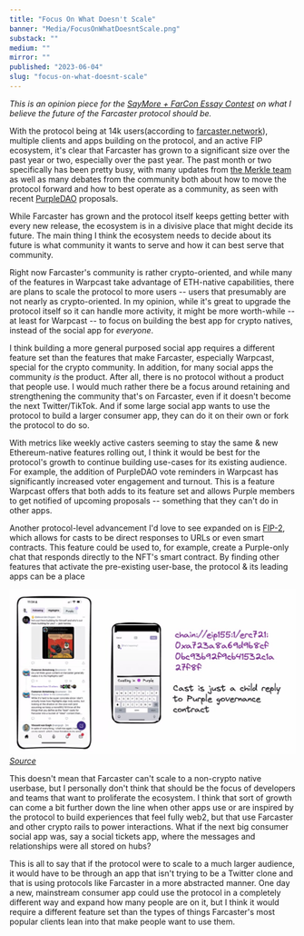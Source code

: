 ```yaml
---
title: "Focus On What Doesn't Scale"
banner: "Media/FocusOnWhatDoesntScale.png"
substack: ""
medium: ""
mirror: ""
published: "2023-06-04"
slug: "focus-on-what-doesnt-scale"
---
```


*This is an opinion piece for the [SayMore + FarCon Essay Contest](https://saymore.tv/contest) on what I believe the future of the Farcaster protocol should be.* 

With the protocol being at 14k users(according to [farcaster.network](https://farcaster.network)), multiple clients and apps building on the protocol, and an active FIP ecosystem, it's clear that Farcaster has grown to a significant size over the past year or two, especially over the past year. The past month or two specifically has been pretty busy, with many updates from [the Merkle team](https://merklemanufactory.com/) as well as many debates from the community both about how to move the protocol forward and how to best operate as a community, as seen with recent [PurpleDAO](https://purple.construction) proposals. 

While Farcaster has grown and the protocol itself keeps getting better with every new release, the ecosystem is in a divisive place that might decide its future. The main thing I think the ecosystem needs to decide about its future is what community it wants to serve and how it can best serve that community.

Right now Farcaster's community is rather crypto-oriented, and while many of the features in Warpcast take advantage of ETH-native capabilities, there are plans to scale the protocol to more users -- users that presumably are not nearly as crypto-oriented. In my opinion, while it's great to upgrade the protocol itself so it can handle more activity, it might be more worth-while -- at least for Warpcast -- to focus on building the best app for crypto natives, instead of the social app for *everyone*.

I think building a more general purposed social app requires a different feature set than the features that make Farcaster, especially Warpcast, special for the crypto community. In addition, for many social apps the community *is* the product. After all, there is no protocol without a product that people use. I would much rather there be a focus around retaining and strengthening the community that's on Farcaster, even if it doesn't become the next Twitter/TikTok. And if some large social app wants to use the protocol to build a larger consumer app, they can do it on their own or fork the protocol to do so.

With metrics like weekly active casters seeming to stay the same & new Ethereum-native features rolling out, I think it would be best for the protocol's growth to continue building use-cases for its existing audience. For example, the addition of PurpleDAO vote reminders in Warpcast has significantly increased voter engagement and turnout. This is a feature Warpcast offers that both adds to its feature set and allows Purple members to get notified of upcoming proposals -- something that they can't do in other apps. 

Another protocol-level advancement I'd love to see expanded on is [FIP-2](https://github.com/farcasterxyz/protocol/discussions/71), which allows for casts to be direct responses to URLs or even smart contracts. This feature could be used to, for example, create a Purple-only chat that responds directly to the NFT's smart contract. By finding other features that activate the pre-existing user-base, the protocol & its leading apps can be a place

![Purple FIP2](Media/PurpleFIP2.jpeg)
*[Source](https://warpcast.com/ccarella/0xbc006f)*

This doesn't mean that Farcaster can't scale to a non-crypto native userbase, but I personally don't think that should be the focus of developers and teams that want to proliferate the ecosystem. I think that sort of growth can come a bit further down the line when other apps use or are inspired by the protocol to build experiences that feel fully web2, but that use Farcaster and other crypto rails to power interactions. What if the next big consumer social app was, say a social tickets app, where the messages and relationships were all stored on hubs? 

This is all to say that if the protocol were to scale to a much larger audience, it would have to be through an app that isn't trying to be a Twitter clone and that is using protocols like Farcaster in a more abstracted manner. One day a new, mainstream consumer app could use the protocol in a completely different way and expand how many people are on it, but I think it would require a different feature set than the types of things Farcaster's most popular clients lean into that make people want to use them.

